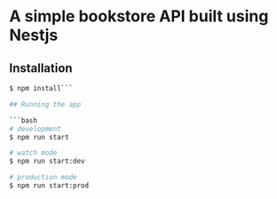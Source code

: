 # A simple bookstore API built using Nestjs

## Installation

```bash
$ npm install```

## Running the app

```bash
# development
$ npm run start

# watch mode
$ npm run start:dev

# production mode
$ npm run start:prod
```

